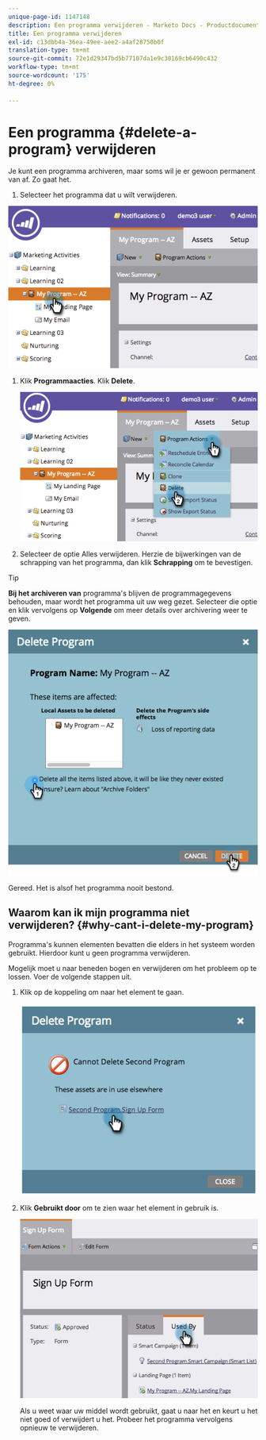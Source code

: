 ```yaml
---
unique-page-id: 1147148
description: Een programma verwijderen - Marketo Docs - Productdocumentatie
title: Een programma verwijderen
exl-id: c13dbb4a-36ea-49ee-aee2-a4af28750b0f
translation-type: tm+mt
source-git-commit: 72e1d29347bd5b77107da1e9c30169cb6490c432
workflow-type: tm+mt
source-wordcount: '175'
ht-degree: 0%

---
```


# Een programma {#delete-a-program} verwijderen

Je kunt een programma archiveren, maar soms wil je er gewoon permanent van af. Zo gaat het.

1. Selecteer het programma dat u wilt verwijderen.

![](assets/image2014-9-23-15-3a40-3a57.png)

1. Klik **Programmaacties**. Klik **Delete**.

   ![](assets/image2014-9-23-15-3a41-3a11.png)

1. Selecteer de optie Alles verwijderen. Herzie de bijwerkingen van de schrapping van het programma, dan klik **Schrapping** om te bevestigen.

>[!TIP]
>
>**Bij het archiveren van** programma&#39;s blijven de programmagegevens behouden, maar wordt het programma uit uw weg gezet. Selecteer die optie en klik vervolgens op **Volgende** om meer details over archivering weer te geven.

![](assets/2017-05-05-15-04-15.png)

Gereed. Het is alsof het programma nooit bestond.

## Waarom kan ik mijn programma niet verwijderen? {#why-cant-i-delete-my-program}

Programma&#39;s kunnen elementen bevatten die elders in het systeem worden gebruikt. Hierdoor kunt u geen programma verwijderen.

Mogelijk moet u naar beneden bogen en verwijderen om het probleem op te lossen. Voer de volgende stappen uit.

1. Klik op de koppeling om naar het element te gaan.

   ![](assets/image2014-9-23-15-3a42-3a10.png)

1. Klik **Gebruikt door** om te zien waar het element in gebruik is.

   ![](assets/image2014-9-23-15-3a42-3a57.png)

   Als u weet waar uw middel wordt gebruikt, gaat u naar het en keurt u het niet goed of verwijdert u het. Probeer het programma vervolgens opnieuw te verwijderen.
